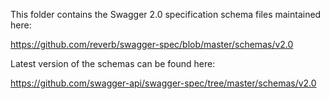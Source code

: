 This folder contains the Swagger 2.0 specification schema files maintained here:

https://github.com/reverb/swagger-spec/blob/master/schemas/v2.0

Latest version of the schemas can be found here:

https://github.com/swagger-api/swagger-spec/tree/master/schemas/v2.0
